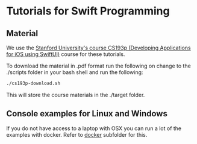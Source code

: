 # Tutorials for Swift Programming

## Material
We use the [Stanford University's course CS193p (Developing Applications for iOS using SwiftUI)](https://cs193p.sites.stanford.edu/) course for these tutorials.

To download the material in .pdf format run the following on change to the ./scripts folder in your bash shell and run the following:
~~~bash
./cs193p-download.sh
~~~

This will store the course materials in the ./target folder.

## Console examples for Linux and Windows

If you do not have access to a laptop with OSX you can run a lot of the examples with docker. 
Refer to [docker](./docker) subfolder for this. 

